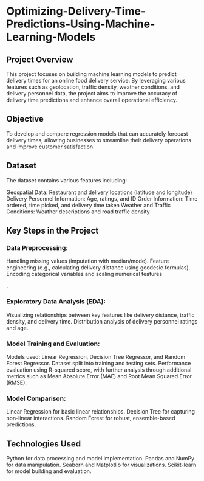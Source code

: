 # Optimizing-Delivery-Time-Predictions-Using-Machine-Learning-Models

## Project Overview
This project focuses on building machine learning models to predict delivery times for an online food delivery service. By leveraging various features such as geolocation, traffic density, weather conditions, and delivery personnel data, the project aims to improve the accuracy of delivery time predictions and enhance overall operational efficiency.

## Objective
To develop and compare regression models that can accurately forecast delivery times, allowing businesses to streamline their delivery operations and improve customer satisfaction.

## Dataset
The dataset contains various features including:

Geospatial Data: Restaurant and delivery locations (latitude and longitude)
Delivery Personnel Information: Age, ratings, and ID
Order Information: Time ordered, time picked, and delivery time taken
Weather and Traffic Conditions: Weather descriptions and road traffic density
## Key Steps in the Project
### Data Preprocessing:

Handling missing values (imputation with median/mode).
Feature engineering (e.g., calculating delivery distance using geodesic formulas).
Encoding categorical variables and scaling numerical features

.
### Exploratory Data Analysis (EDA):

Visualizing relationships between key features like delivery distance, traffic density, and delivery time.
Distribution analysis of delivery personnel ratings and age.

### Model Training and Evaluation:

Models used: Linear Regression, Decision Tree Regressor, and Random Forest Regressor.
Dataset split into training and testing sets.
Performance evaluation using R-squared score, with further analysis through additional metrics such as Mean Absolute Error (MAE) and Root Mean Squared Error (RMSE).
### Model Comparison:

Linear Regression for basic linear relationships.
Decision Tree for capturing non-linear interactions.
Random Forest for robust, ensemble-based predictions.

## Technologies Used
Python for data processing and model implementation.
Pandas and NumPy for data manipulation.
Seaborn and Matplotlib for visualizations.
Scikit-learn for model building and evaluation.

